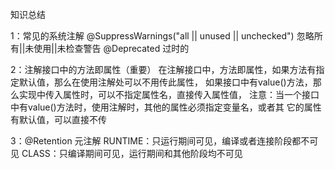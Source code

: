 知识总结

1：常见的系统注解
@SuppressWarnings("all || unused || unchecked") 忽略所有||未使用||未检查警告
@Deprecated  过时的

2：注解接口中的方法即属性（重要）
在注解接口中，方法即属性，如果方法有指定默认值，那么在使用注解处可以不用传此属性，
如果接口中有value()方法，那么实现中传入属性时，可以不指定属性名，直接传入属性值，
注意：当一个接口中有value()方法时，使用注解时，其他的属性必须指定变量名，或者其
它的属性有默认值，可以直接不传

3：@Retention 元注解
RUNTIME：只运行期间可见，编译或者连接阶段都不可见
CLASS：只编译期间可见，运行期间和其他阶段均不可见



